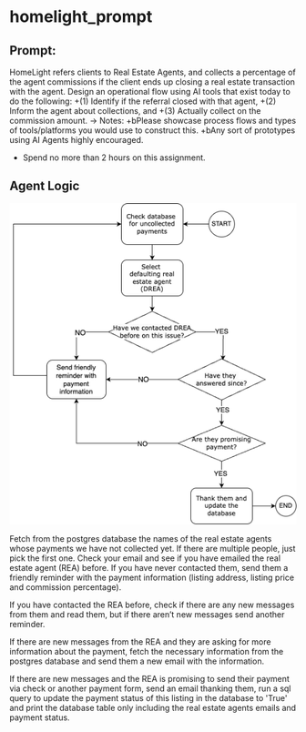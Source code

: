 # homelight_prompt

## Prompt:
HomeLight refers clients to Real Estate Agents, and collects a percentage of the agent commissions if the client ends up closing a real estate transaction with the agent.
Design an operational flow using AI tools that exist today to do the following: 
+(1) Identify if the referral closed with that agent, 
+(2) Inform the agent about collections, and 
+(3) Actually collect on the commission amount.
-> Notes:
+bPlease showcase process flows and types of tools/platforms you would use to construct this.
+bAny sort of prototypes using AI Agents highly encouraged.
+ Spend no more than 2 hours on this assignment.

## Agent Logic

![AI Logic](https://github.com/irene-midnight-datalog/homelight_prompt/blob/main/ai_logic.png)

Fetch from the postgres database the names of the real estate agents whose payments we have not collected yet. If there are multiple people, just pick the first one. Check your email and see if you have emailed the real estate agent (REA) before. If you have never contacted them, send them a friendly reminder with the payment information (listing address, listing price and commission percentage). 

If you have contacted the REA before, check if there are any new messages from them and read them, but if there aren’t new messages send another reminder. 

If there are new messages from the REA and they are asking for more information about the payment, fetch the necessary information from the postgres database and send them a new email with the information.

If there are new messages and the REA is promising to send their payment via check or another payment form, send an email thanking them, run a sql query to update the payment status of this listing in the database to 'True' and print the database table only including the real estate agents emails and payment status. 
